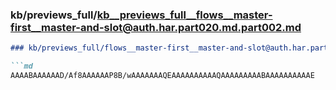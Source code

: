 ### kb/previews_full/kb__previews_full__flows__master-first__master-and-slot@auth.har.part020.md.part002.md

```md
### kb/previews_full/flows__master-first__master-and-slot@auth.har.part020.md (part 002)

```md
AAAABAAAAAAD/Af8AAAAAAP8B/wAAAAAAAQEAAAAAAAAAAQAAAAAAAAABAAAAAAAAAAE
```

```

```
